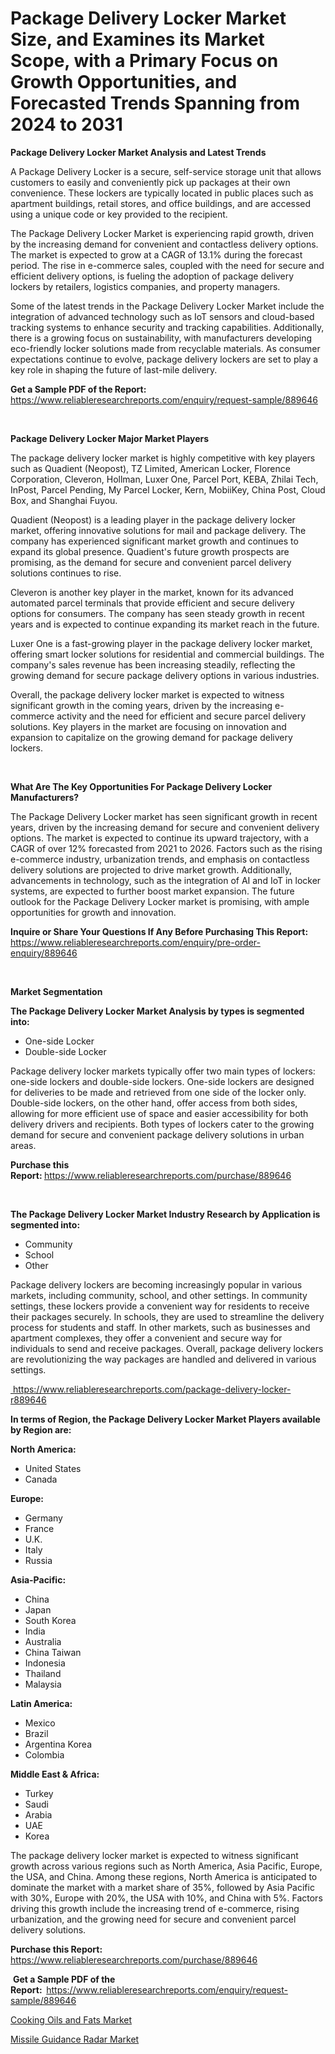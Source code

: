 <p><h1>Package Delivery Locker Market Size, and Examines its Market Scope, with a Primary Focus on Growth Opportunities, and Forecasted Trends Spanning from 2024 to 2031</h1></p><p><strong>Package Delivery Locker Market Analysis and Latest Trends</strong></p>
<p><p>A Package Delivery Locker is a secure, self-service storage unit that allows customers to easily and conveniently pick up packages at their own convenience. These lockers are typically located in public places such as apartment buildings, retail stores, and office buildings, and are accessed using a unique code or key provided to the recipient.</p><p>The Package Delivery Locker Market is experiencing rapid growth, driven by the increasing demand for convenient and contactless delivery options. The market is expected to grow at a CAGR of 13.1% during the forecast period. The rise in e-commerce sales, coupled with the need for secure and efficient delivery options, is fueling the adoption of package delivery lockers by retailers, logistics companies, and property managers.</p><p>Some of the latest trends in the Package Delivery Locker Market include the integration of advanced technology such as IoT sensors and cloud-based tracking systems to enhance security and tracking capabilities. Additionally, there is a growing focus on sustainability, with manufacturers developing eco-friendly locker solutions made from recyclable materials. As consumer expectations continue to evolve, package delivery lockers are set to play a key role in shaping the future of last-mile delivery.</p></p>
<p><strong>Get a Sample PDF of the Report:&nbsp;</strong> <a href="https://www.reliableresearchreports.com/enquiry/request-sample/889646">https://www.reliableresearchreports.com/enquiry/request-sample/889646</a></p>
<p>&nbsp;</p>
<p><strong>Package Delivery Locker Major Market Players</strong></p>
<p><p>The package delivery locker market is highly competitive with key players such as Quadient (Neopost), TZ Limited, American Locker, Florence Corporation, Cleveron, Hollman, Luxer One, Parcel Port, KEBA, Zhilai Tech, InPost, Parcel Pending, My Parcel Locker, Kern, MobiiKey, China Post, Cloud Box, and Shanghai Fuyou.</p><p>Quadient (Neopost) is a leading player in the package delivery locker market, offering innovative solutions for mail and package delivery. The company has experienced significant market growth and continues to expand its global presence. Quadient's future growth prospects are promising, as the demand for secure and convenient parcel delivery solutions continues to rise.</p><p>Cleveron is another key player in the market, known for its advanced automated parcel terminals that provide efficient and secure delivery options for consumers. The company has seen steady growth in recent years and is expected to continue expanding its market reach in the future.</p><p>Luxer One is a fast-growing player in the package delivery locker market, offering smart locker solutions for residential and commercial buildings. The company's sales revenue has been increasing steadily, reflecting the growing demand for secure package delivery options in various industries.</p><p>Overall, the package delivery locker market is expected to witness significant growth in the coming years, driven by the increasing e-commerce activity and the need for efficient and secure parcel delivery solutions. Key players in the market are focusing on innovation and expansion to capitalize on the growing demand for package delivery lockers.</p></p>
<p>&nbsp;</p>
<p><strong>What Are The Key Opportunities For Package Delivery Locker Manufacturers?</strong></p>
<p><p>The Package Delivery Locker market has seen significant growth in recent years, driven by the increasing demand for secure and convenient delivery options. The market is expected to continue its upward trajectory, with a CAGR of over 12% forecasted from 2021 to 2026. Factors such as the rising e-commerce industry, urbanization trends, and emphasis on contactless delivery solutions are projected to drive market growth. Additionally, advancements in technology, such as the integration of AI and IoT in locker systems, are expected to further boost market expansion. The future outlook for the Package Delivery Locker market is promising, with ample opportunities for growth and innovation.</p></p>
<p><strong>Inquire or Share Your Questions If Any Before Purchasing This Report:</strong> <a href="https://www.reliableresearchreports.com/enquiry/pre-order-enquiry/889646">https://www.reliableresearchreports.com/enquiry/pre-order-enquiry/889646</a></p>
<p>&nbsp;</p>
<p><strong>Market Segmentation</strong></p>
<p><strong>The Package Delivery Locker Market Analysis by types is segmented into:</strong></p>
<p><ul><li>One-side Locker</li><li>Double-side Locker</li></ul></p>
<p><p>Package delivery locker markets typically offer two main types of lockers: one-side lockers and double-side lockers. One-side lockers are designed for deliveries to be made and retrieved from one side of the locker only. Double-side lockers, on the other hand, offer access from both sides, allowing for more efficient use of space and easier accessibility for both delivery drivers and recipients. Both types of lockers cater to the growing demand for secure and convenient package delivery solutions in urban areas.</p></p>
<p><strong>Purchase this Report:&nbsp;</strong><a href="https://www.reliableresearchreports.com/purchase/889646">https://www.reliableresearchreports.com/purchase/889646</a></p>
<p>&nbsp;</p>
<p><strong>The Package Delivery Locker Market Industry Research by Application is segmented into:</strong></p>
<p><ul><li>Community</li><li>School</li><li>Other</li></ul></p>
<p><p>Package delivery lockers are becoming increasingly popular in various markets, including community, school, and other settings. In community settings, these lockers provide a convenient way for residents to receive their packages securely. In schools, they are used to streamline the delivery process for students and staff. In other markets, such as businesses and apartment complexes, they offer a convenient and secure way for individuals to send and receive packages. Overall, package delivery lockers are revolutionizing the way packages are handled and delivered in various settings.</p></p>
<p><a href="https://www.reliableresearchreports.com/package-delivery-locker-r889646">&nbsp;https://www.reliableresearchreports.com/package-delivery-locker-r889646</a></p>
<p><strong>In terms of Region, the Package Delivery Locker Market Players available by Region are:</strong></p>
<p>
    <p> <strong> North America: </strong>
        <ul>
            <li>United States</li>
            <li>Canada</li>
        </ul>
        </p> 
    <p> <strong> Europe: </strong>
        <ul>
            <li>Germany</li>
            <li>France</li>
            <li>U.K.</li>
            <li>Italy</li>
            <li>Russia</li>
        </ul>
        </p> 
    <p> <strong> Asia-Pacific: </strong>
        <ul>
            <li>China</li>
            <li>Japan</li>
            <li>South Korea</li>
            <li>India</li>
            <li>Australia</li>
            <li>China Taiwan</li>
            <li>Indonesia</li>
            <li>Thailand</li>
            <li>Malaysia</li>
        </ul>
        </p> 
    <p> <strong> Latin America: </strong>
        <ul>
            <li>Mexico</li>
            <li>Brazil</li>
            <li>Argentina Korea</li>
            <li>Colombia</li>
        </ul>
        </p> 
    <p> <strong> Middle East & Africa: </strong>
        <ul>
            <li>Turkey</li>
            <li>Saudi</li>
            <li>Arabia</li>
            <li>UAE</li>
            <li>Korea</li>
        </ul>
    </p>
    </p>
<p><p>The package delivery locker market is expected to witness significant growth across various regions such as North America, Asia Pacific, Europe, the USA, and China. Among these regions, North America is anticipated to dominate the market with a market share of 35%, followed by Asia Pacific with 30%, Europe with 20%, the USA with 10%, and China with 5%. Factors driving this growth include the increasing trend of e-commerce, rising urbanization, and the growing need for secure and convenient parcel delivery solutions.</p></p>
<p><strong>Purchase this Report: </strong><a href="https://www.reliableresearchreports.com/purchase/889646">https://www.reliableresearchreports.com/purchase/889646</a></p>
<p>&nbsp;<strong>Get a Sample PDF of the Report:&nbsp;&nbsp;</strong><a href="https://www.reliableresearchreports.com/enquiry/request-sample/889646">https://www.reliableresearchreports.com/enquiry/request-sample/889646</a></p>
<p><strong></strong></p>
<p><p><a href="https://github.com/ayamsauke86/Market-Research-Report-List-1/blob/main/cooking-oils-and-fats-market.md">Cooking Oils and Fats Market</a></p><p><a href="https://view.publitas.com/reportprime-1/global-missile-guidance-radar-market-opportunities-and-forecast-for-period-from-2024-to-2031/">Missile Guidance Radar Market</a></p></p>